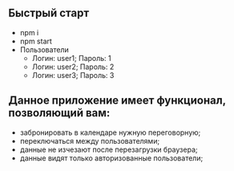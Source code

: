 ## Быстрый старт
* npm i
* npm start
* Пользователи
  * Логин: user1; Пароль: 1
  * Логин: user2; Пароль: 2
  * Логин: user3; Пароль: 3

## Данное приложение имеет функционал, позволяющий вам: 
* забронировать в календаре нужную переговорную;
* переключаться между пользователями;
* данные не изчезают после перезагрузки браузера; 
* данные видят только авторизованные пользователи;


